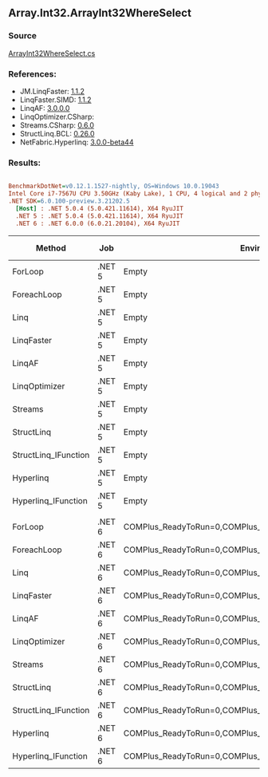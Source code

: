 ﻿## Array.Int32.ArrayInt32WhereSelect

### Source
[ArrayInt32WhereSelect.cs](../LinqBenchmarks/Array/Int32/ArrayInt32WhereSelect.cs)

### References:
- JM.LinqFaster: [1.1.2](https://www.nuget.org/packages/JM.LinqFaster/1.1.2)
- LinqFaster.SIMD: [1.1.2](https://www.nuget.org/packages/LinqFaster.SIMD/1.0.3)
- LinqAF: [3.0.0.0](https://www.nuget.org/packages/LinqAF/3.0.0.0)
- LinqOptimizer.CSharp: [](https://www.nuget.org/packages/LinqOptimizer.CSharp/)
- Streams.CSharp: [0.6.0](https://www.nuget.org/packages/Streams.CSharp/0.6.0)
- StructLinq.BCL: [0.26.0](https://www.nuget.org/packages/StructLinq/0.26.0)
- NetFabric.Hyperlinq: [3.0.0-beta44](https://www.nuget.org/packages/NetFabric.Hyperlinq/3.0.0-beta44)

### Results:
``` ini

BenchmarkDotNet=v0.12.1.1527-nightly, OS=Windows 10.0.19043
Intel Core i7-7567U CPU 3.50GHz (Kaby Lake), 1 CPU, 4 logical and 2 physical cores
.NET SDK=6.0.100-preview.3.21202.5
  [Host] : .NET 5.0.4 (5.0.421.11614), X64 RyuJIT
  .NET 5 : .NET 5.0.4 (5.0.421.11614), X64 RyuJIT
  .NET 6 : .NET 6.0.0 (6.0.21.20104), X64 RyuJIT


```
|               Method |    Job |                                                   EnvironmentVariables |  Runtime | Count |         Mean |      Error |     StdDev |  Ratio | RatioSD |   Gen 0 | Gen 1 | Gen 2 | Allocated |
|--------------------- |------- |----------------------------------------------------------------------- |--------- |------ |-------------:|-----------:|-----------:|-------:|--------:|--------:|------:|------:|----------:|
|              ForLoop | .NET 5 |                                                                  Empty | .NET 5.0 |   100 |     67.36 ns |   0.196 ns |   0.183 ns |   1.00 |    0.00 |       - |     - |     - |         - |
|          ForeachLoop | .NET 5 |                                                                  Empty | .NET 5.0 |   100 |     67.19 ns |   0.188 ns |   0.176 ns |   1.00 |    0.00 |       - |     - |     - |         - |
|                 Linq | .NET 5 |                                                                  Empty | .NET 5.0 |   100 |    683.68 ns |   3.952 ns |   3.300 ns |  10.15 |    0.06 |  0.0496 |     - |     - |     104 B |
|           LinqFaster | .NET 5 |                                                                  Empty | .NET 5.0 |   100 |    363.51 ns |   7.023 ns |   6.897 ns |   5.39 |    0.11 |  0.3171 |     - |     - |     664 B |
|               LinqAF | .NET 5 |                                                                  Empty | .NET 5.0 |   100 |    484.09 ns |   3.504 ns |   3.106 ns |   7.19 |    0.05 |       - |     - |     - |         - |
|        LinqOptimizer | .NET 5 |                                                                  Empty | .NET 5.0 |   100 | 49,935.64 ns | 487.636 ns | 456.135 ns | 741.35 |    6.27 | 14.2212 |     - |     - |  30,066 B |
|              Streams | .NET 5 |                                                                  Empty | .NET 5.0 |   100 |  1,788.41 ns |   6.348 ns |   5.301 ns |  26.55 |    0.09 |  0.3510 |     - |     - |     736 B |
|           StructLinq | .NET 5 |                                                                  Empty | .NET 5.0 |   100 |    397.17 ns |   1.631 ns |   1.446 ns |   5.90 |    0.03 |  0.0305 |     - |     - |      64 B |
| StructLinq_IFunction | .NET 5 |                                                                  Empty | .NET 5.0 |   100 |    181.72 ns |   0.462 ns |   0.432 ns |   2.70 |    0.01 |       - |     - |     - |         - |
|            Hyperlinq | .NET 5 |                                                                  Empty | .NET 5.0 |   100 |    504.21 ns |  10.007 ns |  15.579 ns |   7.51 |    0.22 |       - |     - |     - |         - |
|  Hyperlinq_IFunction | .NET 5 |                                                                  Empty | .NET 5.0 |   100 |    213.61 ns |   0.419 ns |   0.392 ns |   3.17 |    0.01 |       - |     - |     - |         - |
|                      |        |                                                                        |          |       |              |            |            |        |         |         |       |       |           |
|              ForLoop | .NET 6 | COMPlus_ReadyToRun=0,COMPlus_TC_QuickJitForLoops=1,COMPlus_TieredPGO=1 | .NET 6.0 |   100 |     66.88 ns |   0.286 ns |   0.268 ns |   1.00 |    0.00 |       - |     - |     - |         - |
|          ForeachLoop | .NET 6 | COMPlus_ReadyToRun=0,COMPlus_TC_QuickJitForLoops=1,COMPlus_TieredPGO=1 | .NET 6.0 |   100 |     66.91 ns |   0.180 ns |   0.168 ns |   1.00 |    0.00 |       - |     - |     - |         - |
|                 Linq | .NET 6 | COMPlus_ReadyToRun=0,COMPlus_TC_QuickJitForLoops=1,COMPlus_TieredPGO=1 | .NET 6.0 |   100 |    560.44 ns |   3.932 ns |   3.678 ns |   8.38 |    0.06 |  0.0496 |     - |     - |     104 B |
|           LinqFaster | .NET 6 | COMPlus_ReadyToRun=0,COMPlus_TC_QuickJitForLoops=1,COMPlus_TieredPGO=1 | .NET 6.0 |   100 |    431.51 ns |   2.190 ns |   2.049 ns |   6.45 |    0.04 |  0.3171 |     - |     - |     664 B |
|               LinqAF | .NET 6 | COMPlus_ReadyToRun=0,COMPlus_TC_QuickJitForLoops=1,COMPlus_TieredPGO=1 | .NET 6.0 |   100 |    464.26 ns |   2.009 ns |   1.678 ns |   6.94 |    0.03 |       - |     - |     - |         - |
|        LinqOptimizer | .NET 6 | COMPlus_ReadyToRun=0,COMPlus_TC_QuickJitForLoops=1,COMPlus_TieredPGO=1 | .NET 6.0 |   100 | 44,898.91 ns | 512.252 ns | 479.161 ns | 671.39 |    8.40 | 14.2212 |     - |     - |  29,807 B |
|              Streams | .NET 6 | COMPlus_ReadyToRun=0,COMPlus_TC_QuickJitForLoops=1,COMPlus_TieredPGO=1 | .NET 6.0 |   100 |  1,497.61 ns |   4.607 ns |   3.847 ns |  22.40 |    0.10 |  0.3510 |     - |     - |     736 B |
|           StructLinq | .NET 6 | COMPlus_ReadyToRun=0,COMPlus_TC_QuickJitForLoops=1,COMPlus_TieredPGO=1 | .NET 6.0 |   100 |    374.14 ns |   3.872 ns |   3.432 ns |   5.59 |    0.05 |  0.0305 |     - |     - |      64 B |
| StructLinq_IFunction | .NET 6 | COMPlus_ReadyToRun=0,COMPlus_TC_QuickJitForLoops=1,COMPlus_TieredPGO=1 | .NET 6.0 |   100 |    187.84 ns |   0.897 ns |   0.839 ns |   2.81 |    0.02 |       - |     - |     - |         - |
|            Hyperlinq | .NET 6 | COMPlus_ReadyToRun=0,COMPlus_TC_QuickJitForLoops=1,COMPlus_TieredPGO=1 | .NET 6.0 |   100 |    367.69 ns |   1.031 ns |   0.914 ns |   5.50 |    0.03 |       - |     - |     - |         - |
|  Hyperlinq_IFunction | .NET 6 | COMPlus_ReadyToRun=0,COMPlus_TC_QuickJitForLoops=1,COMPlus_TieredPGO=1 | .NET 6.0 |   100 |    212.97 ns |   0.455 ns |   0.403 ns |   3.18 |    0.02 |       - |     - |     - |         - |
